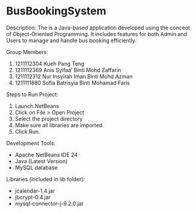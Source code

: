 # BusBookingSystem

Description:
The is a Java-based application developed using the conceot of Object-Oriented Programming. It includes features for both Admin and Users to manage and handle bus booking efficiently.

Group Members:
1. 1211112304 Kueh Pang Teng
2. 1211112369 Anis Syifaa’ Binti Mohd Zaffarin
3. 1211112312 Nur Insyirah Iman Binti Mohd Azman
4. 1211111880 Sofia Batrisyia Binti Mohamad Faris

Steps to Run Project:
1. Launch NetBeans
2. Click on File > Open Project
3. Select the project directory
4. Make sure all libraries are imported.
5. Click Run.
   
Development Tools:
- Apache NetBeans IDE 24
- Java (Latest Version)
- MySQL database

Libraries (included in lib folder):
- jcalendar-1.4.jar
- jbcrypt-0.4.jar
- mysql-connector-j-9.2.0.jar
